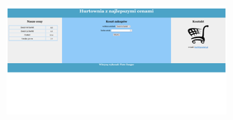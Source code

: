 ![screenshot](https://github.com/maciejkrol18/arkusze-inf03/blob/main/arkusz%20hurtownia/readme.png)
